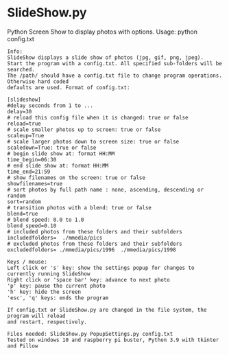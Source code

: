 # SlideShow.py
Python Screen Show to display photos with options.
Usage: python config.txt
    
    Info:
    SlideShow displays a slide show of photos (jpg, gif, png, jpeg).
    Start the program with a config.txt. All specified sub-folders will be searched. 
    The /path/ should have a config.txt file to change program operations. Otherwise hard coded
    defaults are used. Format of config.txt:
    
    [slideshow]
    #delay seconds from 1 to ...
    delay=30
    # reload this config file when it is changed: true or false
    reload=true
    # scale smaller photos up to screen: true or false
    scaleup=True
    # scale larger photos down to screen size: true or false
    scaledown=True: true or false
    # begin slide show at: format HH:MM
    time_begin=06:30
    # end slide show at: format HH:MM
    time_end=21:59
    # show filenames on the screen: true or false
    showfilenames=true
    # sort photos by full path name : none, ascending, descending or random
    sort=random
    # transition photos with a blend: true or false
    blend=true
    # blend speed: 0.0 to 1.0
    blend_speed=0.10
    # included photos from these folders and their subfolders
    includedfolders=  ./mmedia/pics
    # excluded photos from these folders and their subfolders
    excludedfolders= ./mmedia/pics/1996  ./mmedia/pics/1998
    
    Keys / mouse:
    Left click or 's' key: show the settings popup for changes to currently running SlideShow
    Right click or 'space bar' key: advance to next photo
    'p' key: pause the current photo
    'h' key: hide the screen
    'esc', 'q' keys: ends the program
    
    If config.txt or SlideShow.py are changed in the file system, the program will reload 
    and restart, respectively.
    
    Files needed: SlideShow.py PopupSettings.py config.txt
    Tested on windows 10 and raspberry pi buster, Python 3.9 with tkinter and Pillow
    
